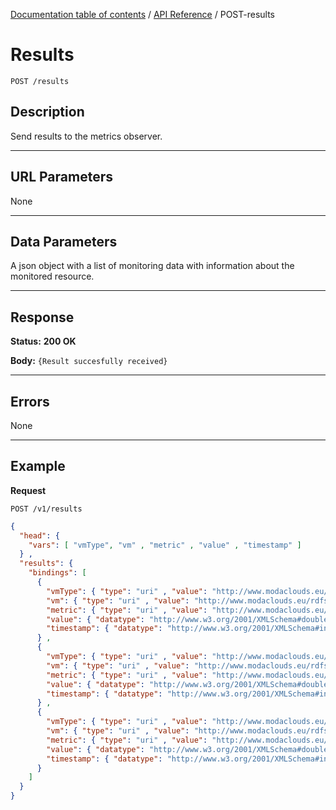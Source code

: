 [Documentation table of contents](../../TOC.md) / [API Reference](../../api.md) / POST-results

# Results

	POST /results

## Description
Send results to the metrics observer.

***

## URL Parameters

None

***

## Data Parameters

A json object with a list of monitoring data with information about the monitored resource.

***

## Response

**Status:** **200 OK**

**Body:** `{Result succesfully received}`

***

## Errors

None

***

## Example
**Request**

	POST /v1/results
	
``` json
{
  "head": {
    "vars": [ "vmType", "vm" , "metric" , "value" , "timestamp" ]
  } ,
  "results": {
    "bindings": [
      {
      	"vmType": { "type": "uri" , "value": "http://www.modaclouds.eu/rdfs/1.0/monitoring/FrontendVM" } ,
        "vm": { "type": "uri" , "value": "http://www.modaclouds.eu/rdfs/1.0/monitoring/7e96d4d0-b852-11e3-a5e2-0800200c9a66" } ,
        "metric": { "type": "uri" , "value": "http://www.modaclouds.eu/rdfs/1.0/monitoring/CpuUtilization" } ,
        "value": { "datatype": "http://www.w3.org/2001/XMLSchema#double" , "type": "typed-literal" , "value": "0.9271605239215519" } ,
        "timestamp": { "datatype": "http://www.w3.org/2001/XMLSchema#integer" , "type": "typed-literal" , "value": "1380900342555" }
      } ,
      {
      	"vmType": { "type": "uri" , "value": "http://www.modaclouds.eu/rdfs/1.0/monitoring/FrontendVM" } ,
        "vm": { "type": "uri" , "value": "http://www.modaclouds.eu/rdfs/1.0/monitoring/7e96d4d0-b852-11e3-a5e2-0800200c9a66" } ,
        "metric": { "type": "uri" , "value": "http://www.modaclouds.eu/rdfs/1.0/monitoring/CpuUtilization" } ,
        "value": { "datatype": "http://www.w3.org/2001/XMLSchema#double" , "type": "typed-literal" , "value": "0.9033974192121722" } ,
        "timestamp": { "datatype": "http://www.w3.org/2001/XMLSchema#integer" , "type": "typed-literal" , "value": "1380900344593" }
      } ,
      {
      	"vmType": { "type": "uri" , "value": "http://www.modaclouds.eu/rdfs/1.0/monitoring/FrontendVM" } ,
        "vm": { "type": "uri" , "value": "http://www.modaclouds.eu/rdfs/1.0/monitoring/7e96d4d0-b852-11e3-a5e2-0800200c9a66" } ,
        "metric": { "type": "uri" , "value": "http://www.modaclouds.eu/rdfs/1.0/monitoring/CpuUtilization" } ,
        "value": { "datatype": "http://www.w3.org/2001/XMLSchema#double" , "type": "typed-literal" , "value": "0.8748697113737773" } ,
        "timestamp": { "datatype": "http://www.w3.org/2001/XMLSchema#integer" , "type": "typed-literal" , "value": "1380900338499" }
      }
    ]
  }
}
```